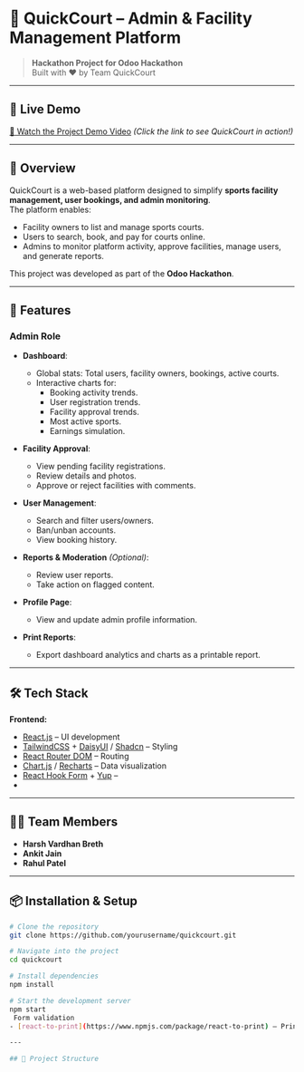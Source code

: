 # 🏀 QuickCourt – Admin & Facility Management Platform

> **Hackathon Project for Odoo Hackathon**  
> Built with ❤️ by Team QuickCourt

---

## 🎥 Live Demo  
[🔗 Watch the Project Demo Video]([https://your-demo-video-link.com](https://youtu.be/NhhQkrnb_2c?si=O78JjiK2UPnAWJPx))  
*(Click the link to see QuickCourt in action!)*

---

## 📌 Overview
QuickCourt is a web-based platform designed to simplify **sports facility management, user bookings, and admin monitoring**.  
The platform enables:
- Facility owners to list and manage sports courts.
- Users to search, book, and pay for courts online.
- Admins to monitor platform activity, approve facilities, manage users, and generate reports.

This project was developed as part of the **Odoo Hackathon**.

---

## 🚀 Features

### **Admin Role**
- **Dashboard**:  
  - Global stats: Total users, facility owners, bookings, active courts.  
  - Interactive charts for:
    - Booking activity trends.
    - User registration trends.
    - Facility approval trends.
    - Most active sports.
    - Earnings simulation.

- **Facility Approval**:  
  - View pending facility registrations.
  - Review details and photos.
  - Approve or reject facilities with comments.

- **User Management**:  
  - Search and filter users/owners.
  - Ban/unban accounts.
  - View booking history.

- **Reports & Moderation** *(Optional)*:  
  - Review user reports.
  - Take action on flagged content.

- **Profile Page**:  
  - View and update admin profile information.

- **Print Reports**:  
  - Export dashboard analytics and charts as a printable report.

---

## 🛠 Tech Stack

**Frontend:**
- [React.js](https://react.dev/) – UI development
- [TailwindCSS](https://tailwindcss.com/) + [DaisyUI](https://daisyui.com/) / [Shadcn](https://ui.shadcn.com/) – Styling
- [React Router DOM](https://reactrouter.com/) – Routing
- [Chart.js](https://www.chartjs.org/) / [Recharts](https://recharts.org/) – Data visualization
- [React Hook Form](https://react-hook-form.com/) + [Yup](https://github.com/jquense/yup) –
- 
---

## 👨‍💻 Team Members
- **Harsh Vardhan Breth**
- **Ankit Jain**
- **Rahul Patel**

---

## 📦 Installation & Setup

```bash
# Clone the repository
git clone https://github.com/yourusername/quickcourt.git

# Navigate into the project
cd quickcourt

# Install dependencies
npm install

# Start the development server
npm start
 Form validation
- [react-to-print](https://www.npmjs.com/package/react-to-print) – Printing reports

---

## 📂 Project Structure

